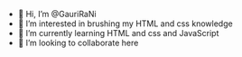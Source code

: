 - 👋 Hi, I’m @GauriRaNi
- 👀 I’m interested in brushing my HTML and css knowledge
- 🌱 I’m currently learning HTML and css and JavaScript
- 💞️ I’m looking to collaborate here


<!---
GauriRaNi/GauriRaNi is a ✨ special ✨ repository because its `README.md` (this file) appears on your GitHub profile.
You can click the Preview link to take a look at your changes.
--->
